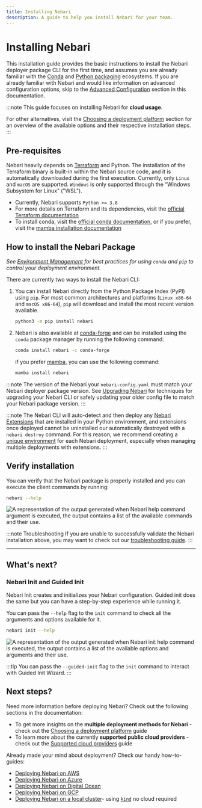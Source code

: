 ```yaml
---
title: Installing Nebari
description: A guide to help you install Nebari for your team.
---
```


# Installing Nebari

This installation guide provides the basic instructions to install the Nebari deployer package CLI for the first time, and assumes you are already familiar with the [Conda](https://docs.conda.io/projects/conda/en/latest/) and [Python packaging](https://packaging.python.org/en/latest/tutorials/installing-packages/#installing-packages) ecosystems. If you are already familiar with Nebari and would like information on advanced configuration options, skip to the [Advanced Configuration][advanced-configuration] section in this documentation.

:::note
This guide focuses on installing Nebari for **cloud usage**.

For other alternatives, visit the [Choosing a deployment platform][nebari-deploy] section for an overview of the available options and their respective installation steps.
:::

## Pre-requisites

Nebari heavily depends on [Terraform](https://www.terraform.io/) and Python. The installation of the Terraform binary is built-in within the Nebari source code, and it is automatically downloaded during the first execution. Currently, only `Linux` and `macOS` are supported. `Windows` is only supported through the “Windows Subsystem for Linux” ("WSL").

- Currently, Nebari supports `Python >= 3.8`
- For more details on Terraform and its dependencies, visit the [official Terraform documentation](https://learn.hashicorp.com/tutorials/terraform/install-cli)
- To install conda, visit the [official conda documentation](https://docs.conda.io/projects/conda/en/latest/user-guide/install/index.html), or if you prefer, visit the [mamba installation documentation](https://github.com/mamba-org/mamba#installation)

## How to install the Nebari Package
*See [Environment Management][environment-management] for best practices for using `conda` and `pip` to control your deployment environment.*

There are currently two ways to install the Nebari CLI:

1. You can install Nebari directly from the Python Package Index (PyPI) using `pip`. For most common architectures and platforms (`Linux x86-64` and `macOS x86-64`), `pip` will download and install the most recent version available.

   ```bash
   python3 -m pip install nebari
   ```

2. Nebari is also available at [conda-forge](https://anaconda.org/conda-forge/nebari) and can be installed using the `conda` package manager by running the following command:

   ```bash
   conda install nebari -c conda-forge
   ```

   if you prefer [mamba](https://github.com/mamba-org/mamba#mamba), you can use the following command:

   ```bash
   mamba install nebari
   ```

:::note
The version of the Nebari your `nebari-config.yaml` must match your Nebari deployer package version.  See [Upgrading Nebari][nebari-upgrade] for techniques for upgrading your Nebari CLI or safely updating your older config file to match your Nebari package version.
:::

:::note
The Nebari CLI will auto-detect and then deploy any [Nebari Extensions][nebari-extension-system] that are installed in your Python environment, and extensions once deployed cannot be uninstalled our automatically destroyed with a `nebari destroy` command.  For this reason, we recommend creating a [unique environment][environment-management] for each Nebari deployment, especially when managing multiple deployments with extensions.
:::
## Verify installation

You can verify that the Nebari package is properly installed and you can execute the client commands by running:

```bash
nebari --help
```

![A representation of the output generated when Nebari help command argument is executed, the output contains a list of the available commands and their use.](/img/get-started/nebari-help.png "Nebari's help command line output")

:::note Troubleshooting
If you are unable to successfully validate the Nebari installation above, you may want to check out our [troubleshooting guide][nebari-troubleshooting].
:::

---

## What's next?

### Nebari Init and Guided Init

Nebari Init creates and initializes your Nebari configuration. Guided init does the same but you can have a step-by-step experience while running it.

You can pass the `--help` flag to the `init` command to check all the arguments and options available for it.

```bash
nebari init --help
```

![A representation of the output generated when Nebari init help command is executed, the output contains a list of the available options and arguments and their use.](/img/get-started/nebari-init-help-2.png "Nebari's init help command line output")

:::tip
You can pass the `--guided-init` flag to the `init` command to interact with Guided Init Wizard.
:::

## Next steps?

Need more information before deploying Nebari? Check out the following sections in the documentation:

- To get more insights on the **multiple deployment methods for Nebari** - check out the [Choosing a deployment platform][nebari-deploy] guide
- To learn more about the currently **supported public cloud providers** - check out the [Supported cloud providers][supported-cloud-providers] guide

Already made your mind about deployment? Check our handy how-to-guides:

- [Deploying Nebari on AWS][nebari-aws]
- [Deploying Nebari on Azure][nebari-azure]
- [Deploying Nebari on Digital Ocean][nebari-do]
- [Deploying Nebari on GCP][nebari-gcp]
- [Deploying Nebari on a local cluster][nebari-local]- using [`kind`](https://kind.sigs.k8s.io/) no cloud required

<!-- Internal links -->

[advanced-configuration]: /explanations/advanced-configuration.md
[nebari-aws]: /how-tos/nebari-aws.md
[nebari-azure]: /how-tos/nebari-azure.md
[nebari-do]: /how-tos/nebari-do.md
[environment-management]: /how-tos/nebari-environment-management.md
[nebari-extension-system]: /how-tos/nebari-extension-system.md
[nebari-gcp]: /how-tos/nebari-gcp.md
[nebari-local]: /how-tos/nebari-local.md
[nebari-deploy]: /get-started/deploy.mdx
[nebari-troubleshooting]: /troubleshooting.mdx
[nebari-upgrade]: /how-tos/nebari-upgrade.md
[supported-cloud-providers]: /get-started/cloud-providers.mdx
